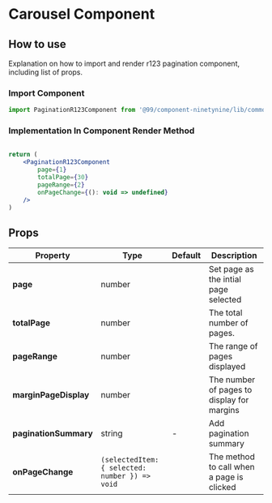 # Carousel Component

## How to use
Explanation on how to import and render r123 pagination component, including list of props.

### Import Component

```jsx
import PaginationR123Component from '@99/component-ninetynine/lib/common/molecules/pagination-r123/pagination-r123.component'
```

### Implementation In Component Render Method
```jsx

return (
    <PaginationR123Component
        page={1}
        totalPage={30}
        pageRange={2}
        onPageChange={(): void => undefined}
    />
)
```

## Props

| Property | Type | Default | Description |
|-------|-----------|---------|-----------|
|**page**|number||Set page as the intial page selected|
|**totalPage**|number||The total number of pages.|
|**pageRange**|number||The range of pages displayed|
|**marginPageDisplay**|number||The number of pages to display for margins|
|**paginationSummary**|string|-|Add pagination summary|
|**onPageChange**|`(selectedItem: { selected: number }) => void`||The method to call when a page is clicked|
